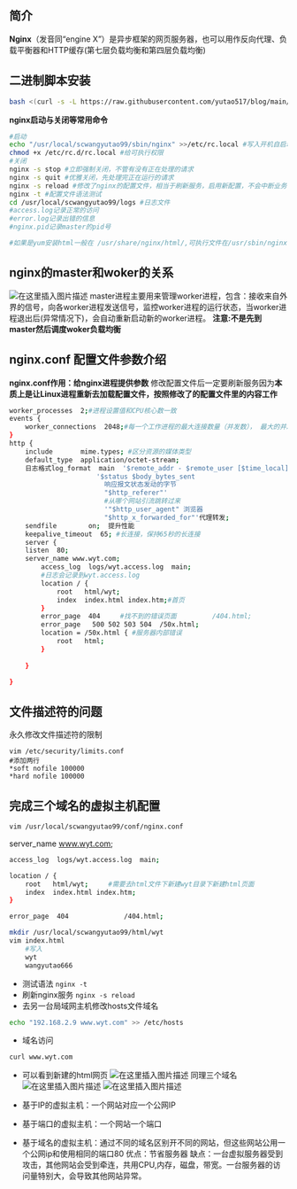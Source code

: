 

## 简介

**Nginx**（发音同“engine X”）是异步框架的网页服务器，也可以用作反向代理、负载平衡器和HTTP缓存(第七层负载均衡和第四层负载均衡)

## 二进制脚本安装

```bash
bash <(curl -s -L https://raw.githubusercontent.com/yutao517/blog/main/bash/onekey-install-nginx.sh)
```

**nginx启动与关闭等常用命令**

```bash
#启动
echo "/usr/local/scwangyutao99/sbin/nginx" >>/etc/rc.local #写入开机自启动配置文件
chmod +x /etc/rc.d/rc.local #给可执行权限
#关闭
nginx -s stop #立即强制关闭，不管有没有正在处理的请求
nginx -s quit #优雅关闭，先处理完正在运行的请求
nginx -s reload #修改了nginx的配置文件，相当于刷新服务，启用新配置，不会中断业务
nginx -t #配置文件语法测试
cd /usr/local/scwangyutao99/logs #日志文件
#access.log记录正常的访问
#error.log记录出错的信息
#nginx.pid记录master的pid号

#如果是yum安装html一般在 /usr/share/nginx/html/,可执行文件在/usr/sbin/nginx,log文件在/var/log,配置文件在/etc/nginx
```

## nginx的master和woker的关系

![在这里插入图片描述](https://img-blog.csdnimg.cn/93a85ffb73d1421db4ae66d5cb355d5a.png?x-oss-process=image/watermark,type_d3F5LXplbmhlaQ,shadow_50,text_Q1NETiBAeXV0YW9fNTE3,size_20,color_FFFFFF,t_70,g_se,x_16)
master进程主要用来管理worker进程，包含：接收来自外界的信号，向各worker进程发送信号，监控worker进程的运行状态，当worker进程退出后(异常情况下)，会自动重新启动新的worker进程。
**注意:不是先到master然后调度woker负载均衡**

## nginx.conf 配置文件参数介绍

**nginx.conf作用：给nginx进程提供参数**
修改配置文件后一定要刷新服务因为**本质上是让Linux进程重新去加载配置文件，按照修改了的配置文件里的内容工作**

```bash
worker_processes  2;#进程设置值和CPU核心数一致
events {
    worker_connections  2048;#每一个工作进程的最大连接数量（并发数）， 最大的并发数，理论上，但是和cpu有关，做压力测试可知道实际。 理论上最大连接数 = worker_processes * worker_connections
}
http {
    include       mime.types; #区分资源的媒体类型
    default_type  application/octet-stream;
    日志格式log_format  main  '$remote_addr - $remote_user [$time_local] "$request"请求网址 '
                      '$status $body_bytes_sent 
      					响应报文状态发动的字节
          				"$http_referer"'
          				#从哪个网站引流跳转过来
                    	'"$http_user_agent" 浏览器
                    	"$http_x_forwarded_for"'代理转发;
    sendfile        on;  提升性能
    keepalive_timeout  65; #长连接，保持65秒的长连接
    server {
	listen  80;
	server_name www.wyt.com;
        access_log  logs/wyt.access.log  main;
        #日志会记录到wyt.access.log
        location / {
            root   html/wyt;
            index  index.html index.htm;#首页
        }
        error_page  404     #找不到的错误页面         /404.html;
        error_page   500 502 503 504  /50x.html;
        location = /50x.html { #服务器内部错误
            root   html;
        }
		 
    }

}
```
## 文件描述符的问题
永久修改文件描述符的限制
```
vim /etc/security/limits.conf
#添加两行
*soft nofile 100000
*hard nofile 100000

```
## 完成三个域名的虚拟主机配置

```bash
vim /usr/local/scwangyutao99/conf/nginx.conf
```

  server_name www.wyt.com;

 

```bash
access_log  logs/wyt.access.log  main;

location / {
    root   html/wyt;     #需要去html文件下新建wyt目录下新建html页面
    index  index.html index.htm;
}

error_page  404              /404.html;
```

```bash
mkdir /usr/local/scwangyutao99/html/wyt
vim index.html
	#写入
	wyt
	wangyutao666
```

- 测试语法 `nginx -t`
- 刷新nginx服务  `nginx -s reload`
- 去另一台局域网主机修改hosts文件域名

```bash
echo "192.168.2.9 www.wyt.com" >> /etc/hosts
```

- 域名访问

```bash
curl www.wyt.com
```

- 可以看到新建的html网页
  ![在这里插入图片描述](https://img-blog.csdnimg.cn/6e232309e3404a26a86a82d30cd9c838.png)
  同理三个域名
  ![在这里插入图片描述](https://img-blog.csdnimg.cn/96df8ec2b7df443486a7467d01833be8.png?x-oss-process=image/watermark,type_d3F5LXplbmhlaQ,shadow_50,text_Q1NETiBAeXV0YW9fNTE3,size_18,color_FFFFFF,t_70,g_se,x_16)
  ![在这里插入图片描述](https://img-blog.csdnimg.cn/66ac2744394d4323a194bfcb8239dc21.png?x-oss-process=image/watermark,type_d3F5LXplbmhlaQ,shadow_50,text_Q1NETiBAeXV0YW9fNTE3,size_20,color_FFFFFF,t_70,g_se,x_16)

- 基于IP的虚拟主机：一个网站对应一个公网IP
- 基于端口的虚拟主机：一个网站一个端口
- 基于域名的虚拟主机：通过不同的域名区别开不同的网站，但这些网站公用一个公网ip和使用相同的端口80
  优点：节省服务器
    			缺点：一台虚拟服务器受到攻击，其他网站会受到牵连，共用CPU,内存，磁盘，带宽。一台服务器的访问量特别大，会导致其他网站异常。

  			



 
